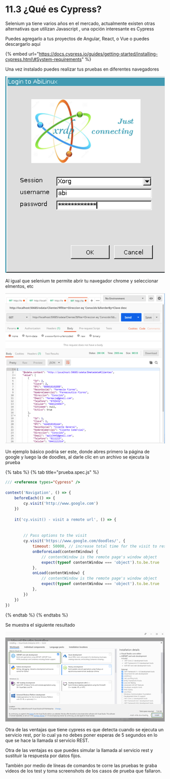 # 11.3 ¿Qué es Cypress?

Selenium ya tiene varios años en el mercado, actualmente existen otras alternativas que utilizan Javascript , una opción interesante es Cypress

Puedes agregarlo a tus proyectos de Angular, React, o Vue o puedes descargarlo aquí

{% embed url="https://docs.cypress.io/guides/getting-started/installing-cypress.html\#System-requirements" %}

Una vez instalado puedes realizar tus pruebas en diferentes navegadores

![](../../.gitbook/assets/image%20%28238%29.png)

Al igual que selenium te permite abrir tu navegador chrome y seleccionar elmentos, etc

![](../../.gitbook/assets/image%20%28157%29.png)

Un ejemplo básico podria ser este, donde abres primero la página de google y luego la de doodles, al darle clic en un archivo se ejecuta la prueba

{% tabs %}
{% tab title="prueba.spec.js" %}
```javascript
/// <reference types="Cypress" />

context('Navigation', () => {
    beforeEach(() => {
        cy.visit('http://www.google.com')
    })

    it('cy.visit() - visit a remote url', () => {
        
    
        // Pass options to the visit
        cy.visit('https://www.google.com/doodles/', {
            timeout: 50000, // increase total time for the visit to resolve
            onBeforeLoad(contentWindow) {
                // contentWindow is the remote page's window object
                expect(typeof contentWindow === 'object').to.be.true
            },
            onLoad(contentWindow) {
                // contentWindow is the remote page's window object
                expect(typeof contentWindow === 'object').to.be.true
            },
        })
    })
})

```
{% endtab %}
{% endtabs %}

Se muestra el siguiente resultado

![](../../.gitbook/assets/image%20%28231%29.png)

Otra de las ventajas que tiene cypress es que detecta cuando se ejecuta un servicio rest, por lo cual ya no debes poner esperas de 5 segundos en lo que se hace la llamada sl servicio REST.

Otra de las ventajas es que puedes simular la llamada al servicio rest y sustituir la respuesta por datos fijos.

También por medio de líneas de comandos te corre las pruebas te graba videos de los test y toma screenshots de los casos de prueba que fallaron.

